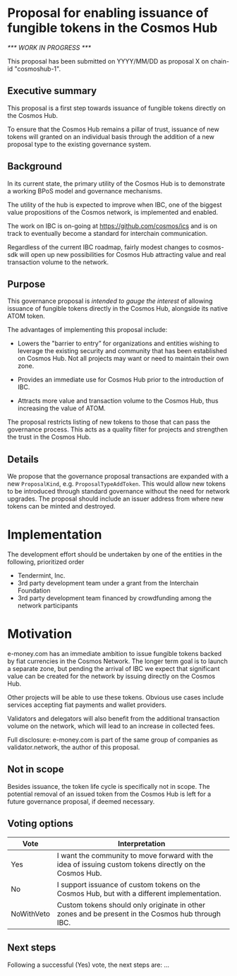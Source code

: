 # Proposal for enabling issuance of fungible tokens in the Cosmos Hub

_*** WORK IN PROGRESS ***_

This proposal has been submitted on YYYY/MM/DD as proposal X on chain-id "cosmoshub-1".

## Executive summary
This proposal is a first step towards issuance of fungible tokens directly on the Cosmos Hub.

To ensure that the Cosmos Hub remains a pillar of trust, issuance of new tokens will granted on an individual basis through the addition of a new proposal type to the existing governance system.

## Background
In its current state, the primary utility of the Cosmos Hub is to demonstrate a working BPoS model and governance mechanisms.

The utility of the hub is expected to improve when IBC, one of the biggest value propositions of the Cosmos network, is implemented and enabled.

The work on IBC is on-going at https://github.com/cosmos/ics and is on track to eventually become a standard for interchain communication.

Regardless of the current IBC roadmap, fairly modest changes to cosmos-sdk will open up new possibilities for Cosmos Hub attracting value and real transaction volume to the network.

## Purpose
This governance proposal is _intended to gauge the interest_ of allowing issuance of fungible tokens directly in the Cosmos Hub, alongside its native ATOM token.

The advantages of implementing this proposal include:
* Lowers the "barrier to entry” for organizations and entities wishing to leverage the existing security and community that has been established on Cosmos Hub. Not all projects may want or need to maintain their own zone.

* Provides an immediate use for Cosmos Hub prior to the introduction of IBC.

* Attracts more value and transaction volume to the Cosmos Hub, thus increasing the value of ATOM.

The proposal restricts listing of new tokens to those that can pass the governance process. This acts as a quality filter for projects and strengthen the trust in the Cosmos Hub.

## Details
We propose that the governance proposal transactions are expanded with a new `ProposalKind`, e.g. `ProposalTypeAddToken`. This would allow new tokens to be introduced through standard governance without the need for network upgrades. The proposal should include an  issuer address from where new tokens can be minted and destroyed.

# Implementation
The development effort should be undertaken by one of the entities in the following, prioritized order
* Tendermint, Inc.
* 3rd party development team under a grant from the Interchain Foundation
* 3rd party development team financed by crowdfunding among the network participants

# Motivation
e-money.com has an immediate ambition to issue fungible tokens backed by fiat currencies in the Cosmos Network. The longer term goal is to launch a separate zone, but pending the arrival of IBC we expect that significant value can be created for the network by issuing directly on the Cosmos Hub.

Other projects will be able to use these tokens. Obvious use cases include services accepting fiat payments and wallet providers.

Validators and delegators will also benefit from the additional transaction volume on the network, which will lead to an increase in collected fees.

Full disclosure: e-money.com is part of the same group of companies as validator.network, the author of this proposal.

## Not in scope
Besides issuance, the token life cycle is specifically not in scope. The potential removal of an issued token from the Cosmos Hub is left for a future governance proposal, if deemed necessary.

## Voting options
| Vote             | Interpretation |
| ---------------- | -------------- |
| Yes              | I want the community to move forward with the idea of issuing custom tokens directly on the Cosmos Hub. |
| No               | I support issuance of custom tokens on the Cosmos Hub, but with a different implementation. |
| NoWithVeto       | Custom tokens should only originate in other zones and be present in the Cosmos hub through IBC. |

## Next steps
Following a successful (Yes) vote, the next steps are:
...
